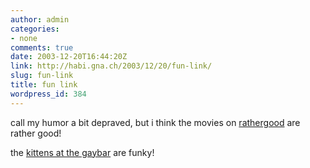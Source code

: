 ```yaml
---
author: admin
categories:
- none
comments: true
date: 2003-12-20T16:44:20Z
link: http://habi.gna.ch/2003/12/20/fun-link/
slug: fun-link
title: fun link
wordpress_id: 384
---
```


call my humor a bit depraved, but i think the movies on [rathergood](http://www.rathergood.com/) are rather good!

the [kittens at the gaybar](http://www.rathergood.com/gaybar/) are funky!
